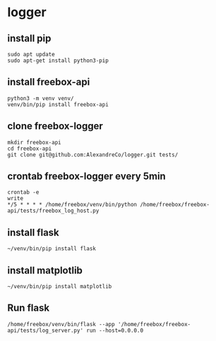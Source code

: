 # logger

## install pip

```
sudo apt update
sudo apt-get install python3-pip
```

## install freebox-api

```
python3 -m venv venv/
venv/bin/pip install freebox-api
```

## clone freebox-logger

```
mkdir freebox-api
cd freebox-api
git clone git@github.com:AlexandreCo/logger.git tests/
```

## crontab freebox-logger every 5min

```
crontab -e
write
*/5 * * * * /home/freebox/venv/bin/python /home/freebox/freebox-api/tests/freebox_log_host.py
```

## install flask

```
~/venv/bin/pip install flask
```

## install matplotlib

```
~/venv/bin/pip install matplotlib
```

## Run flask

```
/home/freebox/venv/bin/flask --app '/home/freebox/freebox-api/tests/log_server.py' run --host=0.0.0.0
```
